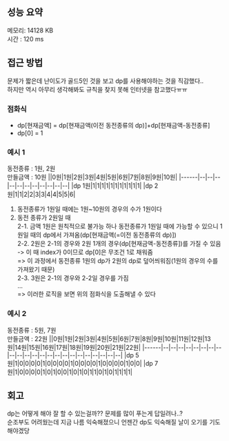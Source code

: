 
## 성능 요약
메모리: 14128 KB	
시간 : 120 ms

## 접근 방법
문제가 짧은데 난이도가 골드5인 것을 보고 dp를 사용해야하는 것을 직감했다..<br>
하지만 역시 아무리 생각해봐도 규칙을 찾지 못해 인터넷을 참고했다ㅠㅠ<br>


### 점화식
- dp[현재금액] = dp[현재금액(이전 동전종류의 dp)]+dp[현재금액-동전종류]
- dp[0] = 1

### 예시 1
동전종류 : 1원, 2원  
만들금액 : 10원
||0원|1원|2원|3원|4원|5원|6원|7원|8원|9원|10원|
|------|--|--|--|--|--|--|--|--|--|--|--|
|dp 1원|1|1|1|1|1|1|1|1|1|1|1|
|dp 2원|1|1|2|2|3|3|4|4|5|5|6|

1. 동전종류가 1원일 때에는 1원~10원의 경우의 수가 1원이다
2. 동전 종류가 2원일 때<br>
2-1. 금액 1원은 원칙적으로 불가능 하나 동전종류가 1원일 때에 가능할 수 있으니 1원일 때의 dp에서 가져옴(dp[현재금액(=이전 동전종류의 dp)])  
2-2. 2원은 2-1의 경우와 2원 1개의 경우(dp[현재금액-동전종류])를 가질 수 있음 -> 이 때 index가 0이므로 dp[0]은 무조건 1로 채워줌  
=> 이 과정에서 동전종류 1원의 dp가 2원의 dp로 덮어씌워짐(1원의 경우의 수를 가져왔기 때문)  
2-3. 3원은 2-1의 경우와 2-2일 경우를 가짐  
...  
=> 이러한 로직을 보면 위의 점화식을 도출해낼 수 있다  



### 예시 2
동전종류 : 5원, 7원  
만들금액 : 22원
||0원|1원|2원|3원|4원|5원|6원|7원|8원|9원|10원|11원|12원|13원|14원|15원|16원|17원|18원|19원|20원|21원|22원|
|------|--|--|--|--|--|--|--|--|--|--|--|--|--|--|--|--|--|--|--|--|--|--|--|
|dp 5원|1|0|0|0|0|1|0|0|0|0|1|0|0|0|0|1|0|0|0|0|1|0|0|
|dp 7원|1|0|0|0|0|1|0|1|0|0|1|0|1|0|1|1|0|1|0|1|1|1|1|


## 회고
dp는 어떻게 해야 잘 할 수 있는걸까?? 문제를 많이 푸는게 답일려나..?<br>
순조부도 어려웠는데 지금 나름 익숙해졌으니 언젠간 dp도 익숙해질 날이 오기를 기도해야겠당<br>
